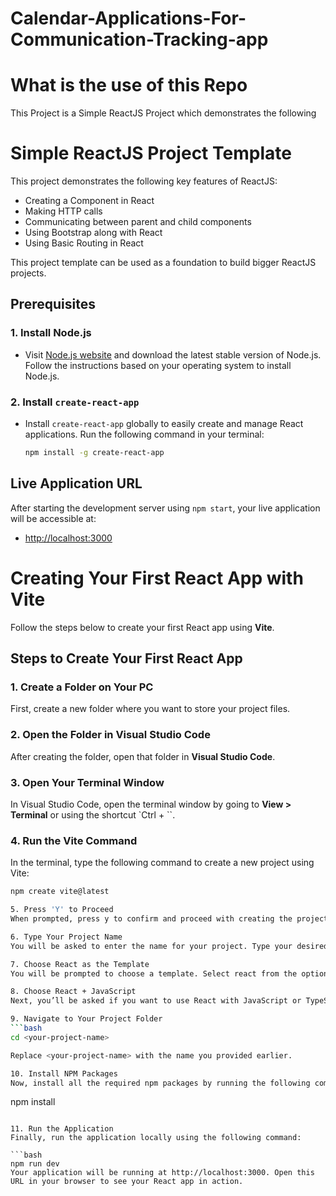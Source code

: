 # Calendar-Applications-For-Communication-Tracking-app

# What is the use of this Repo
This Project is a Simple ReactJS Project which demonstrates the following

# Simple ReactJS Project Template

This project demonstrates the following key features of ReactJS:

- Creating a Component in React
- Making HTTP calls
- Communicating between parent and child components
- Using Bootstrap along with React
- Using Basic Routing in React

This project template can be used as a foundation to build bigger ReactJS projects.

## Prerequisites

### 1. Install Node.js
- Visit [Node.js website](https://nodejs.org/en/) and download the latest stable version of Node.js. Follow the instructions based on your operating system to install Node.js.

### 2. Install `create-react-app`
- Install `create-react-app` globally to easily create and manage React applications. Run the following command in your terminal:

  ```bash
  npm install -g create-react-app 
  
## Live Application URL

After starting the development server using `npm start`, your live application will be accessible at:

- [http://localhost:3000](http://localhost:3000)


# Creating Your First React App with Vite

Follow the steps below to create your first React app using **Vite**.

## Steps to Create Your First React App

### 1. Create a Folder on Your PC
First, create a new folder where you want to store your project files.

### 2. Open the Folder in Visual Studio Code
After creating the folder, open that folder in **Visual Studio Code**.

### 3. Open Your Terminal Window
In Visual Studio Code, open the terminal window by going to **View > Terminal** or using the shortcut `Ctrl + ``.

### 4. Run the Vite Command
In the terminal, type the following command to create a new project using Vite:

```bash
npm create vite@latest

5. Press 'Y' to Proceed
When prompted, press y to confirm and proceed with creating the project.

6. Type Your Project Name
You will be asked to enter the name for your project. Type your desired project name and press Enter.

7. Choose React as the Template
You will be prompted to choose a template. Select react from the options.

8. Choose React + JavaScript
Next, you’ll be asked if you want to use React with JavaScript or TypeScript. Choose React + JavaScript.

9. Navigate to Your Project Folder
```bash
cd <your-project-name>

Replace <your-project-name> with the name you provided earlier.

10. Install NPM Packages
Now, install all the required npm packages by running the following command:

```
npm install
```

11. Run the Application
Finally, run the application locally using the following command:

```bash
npm run dev
Your application will be running at http://localhost:3000. Open this URL in your browser to see your React app in action.


